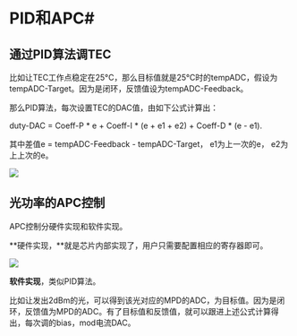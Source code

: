 # PID和APC#
## 通过PID算法调TEC ##

比如让TEC工作点稳定在25°C，那么目标值就是25°C时的tempADC，假设为tempADC-Target。因为是闭环，反馈值设为tempADC-Feedback。

那么PID算法，每次设置TEC的DAC值，由如下公式计算出：

duty-DAC = Coeff-P * e + Coeff-I * (e + e1 + e2) + Coeff-D * (e - e1).

其中差值e = tempADC-Feedback - tempADC-Target， e1为上一次的e， e2为上上次的e。

![](https://i.imgur.com/vISSzrV.png)

## 光功率的APC控制 ##

APC控制分硬件实现和软件实现。

**硬件实现，**就是芯片内部实现了，用户只需要配置相应的寄存器即可。

![](https://i.imgur.com/ueBYvgC.jpg)

**软件实现**，类似PID算法。

比如让发出2dBm的光，可以得到该光对应的MPD的ADC，为目标值。因为是闭环，反馈值为MPD的ADC。有了目标值和反馈值，就可以跟进上述公式计算得出，每次调的bias，mod电流DAC。